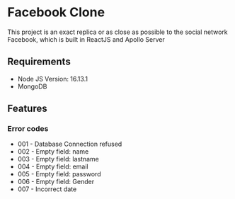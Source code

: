 # Facebook Clone

This project is an exact replica or as close as possible to the social network Facebook, which is built in ReactJS and Apollo Server

## Requirements
 * Node JS Version: 16.13.1
 * MongoDB

## Features
### Error codes
* 001 - Database Connection refused
* 002 - Empty field: name
* 003 - Empty field: lastname
* 004 - Empty field: email
* 005 - Empty field: password
* 006 - Empty field: Gender
* 007 - Incorrect date
